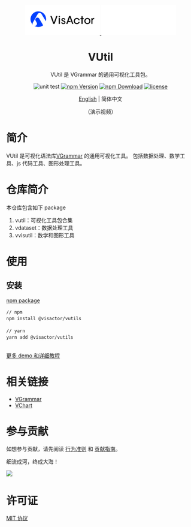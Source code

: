 <div align="center">
  <a href="https://github.com/VisActor#gh-light-mode-only" target="_blank">
    <img alt="VisActor Logo" width="200" src="https://github.com/VisActor/.github/blob/main/profile/logo_500_200_light.svg"/>
  </a>
  <a href="https://github.com/VisActor#gh-dark-mode-only" target="_blank">
    <img alt="VisActor Logo" width="200" src="https://github.com/VisActor/.github/blob/main/profile/logo_500_200_dark.svg"/>
  </a>
</div>

<div align="center">
  <h1>VUtil</h1>
</div>

<div align="center">

VUtil 是 VGrammar 的通用可视化工具包。

![unit test](https://github.com/visactor/vutil/actions/workflows/unit-test.yml/badge.svg?event=push)
[![npm Version](https://img.shields.io/npm/v/@visactor/vutils.svg)](https://www.npmjs.com/package/@visactor/vutils)
[![npm Download](https://img.shields.io/npm/dm/@visactor/vutils.svg)](https://www.npmjs.com/package/@visactor/vutils)
[![license](https://img.shields.io/badge/license-MIT-blue.svg)](https://github.com/visactor/vutil/blob/main/LICENSE)

</div>

<div align="center">

[English](./README.md) | 简体中文

</div>

<div align="center">

（演示视频）

</div>

# 简介

VUtil 是可视化语法库[VGrammar](https://github.com/VisActor/VGrammar) 的通用可视化工具。 包括数据处理、数学工具、js 代码工具、图形处理工具。

# 仓库简介

本仓库包含如下 package

1. vutil：可视化工具包合集
2. vdataset：数据处理工具
3. vvisutil：数学和图形工具

# 使用

## 安装

[npm package](https://www.npmjs.com/package/@visactor/vutil)

```bash
// npm
npm install @visactor/vutils

// yarn
yarn add @visactor/vutils
```

##

[更多 demo 和详细教程](https://visactor.io/vutil)

# 相关链接

- [VGrammar](https://github.com/VisActor/VGrammar)
- [VChart](https://visactor.io/vchart)

# 参与贡献

如想参与贡献，请先阅读 [行为准则](./CODE_OF_CONDUCT.md) 和 [贡献指南](./CONTRIBUTING.zh-CN.md)。

细流成河，终成大海！

<a href="https://github.com/visactor/vutil/graphs/contributors"><img src="https://contrib.rocks/image?repo=visactor/vutil" /></a>

# 许可证

[MIT 协议](./LICENSE)
